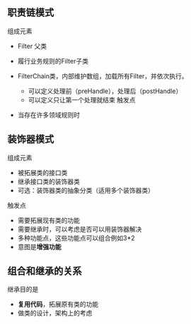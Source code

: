 ## 职责链模式

组成元素

- Filter 父类
- 履行业务规则的Filter子类
- FilterChain类，内部维护数组，加载所有Filter，并依次执行。
  - 可以定义处理前（preHandle），处理后（postHandle）
  - 可以定义只让第一个处理就结束
    触发点

- 当存在许多领域规则时



## 装饰器模式

组成元素

- 被拓展类的接口类
- 继承接口类的装饰器类
- 可选：装饰器类的抽象分类（适用多个装饰器类）

触发点

- 需要拓展现有类的功能
- 需要继承时，可以考虑是否可以用装饰器解决
- 多种功能点，这些功能点可以组合例如3*2
- 意图是**增强功能**

## 组合和继承的关系

继承目的是

- **复用代码**，拓展原有类的功能
- 做类的设计，架构上的考虑
